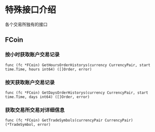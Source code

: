 # 特殊接口介绍
各个交易所独有的接口
## FCoin
### 按小时获取账户交易记录
```golang
func (fc *FCoin) GetHoursOrderHistorys(currency CurrencyPair, start time.Time, hours int64) ([]Order, error) 
```
### 按天获取账户交易记录

```golang
func (fc *FCoin) GetDaysOrderHistorys(currency CurrencyPair, start time.Time, days int64) ([]Order, error) 
```

### 获取交易所交易对详细信息
```golang
func (fc *FCoin) GetTradeSymbols(currencyPair CurrencyPair) (*TradeSymbol, error) 
```
